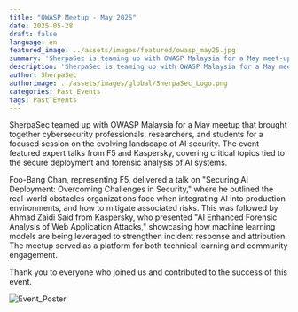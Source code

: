 ```yaml
---
title: "OWASP Meetup - May 2025"
date: 2025-05-28
draft: false
language: en
featured_image: ../assets/images/featured/owasp_may25.jpg
summary: 'SherpaSec is teaming up with OWASP Malaysia for a May meet-up featuring expert talks from F5 and Kaspersky on AI Security and the 2025 OWASP Top 10 for LLM Applications'
description: 'SherpaSec is teaming up with OWASP Malaysia for a May meet-up featuring expert talks from F5 and Kaspersky on AI Security and the 2025 OWASP Top 10 for LLM Applications'
author: SherpaSec
authorimage: ../assets/images/global/SherpaSec_Logo.png
categories: Past Events
tags: Past Events
---
```


SherpaSec teamed up with OWASP Malaysia for a May meetup that brought together cybersecurity professionals, researchers, and students for a focused session on the evolving landscape of AI security. The event featured expert talks from F5 and Kaspersky, covering critical topics tied to the secure deployment and forensic analysis of AI systems.

Foo-Bang Chan, representing F5, delivered a talk on "Securing AI Deployment: Overcoming Challenges in Security," where he outlined the real-world obstacles organizations face when integrating AI into production environments, and how to mitigate associated risks. This was followed by Ahmad Zaidi Said from Kaspersky, who presented "AI Enhanced Forensic Analysis of Web Application Attacks," showcasing how machine learning models are being leveraged to strengthen incident response and attribution. The meetup served as a platform for both technical learning and community engagement.

Thank you to everyone who joined us and contributed to the success of this event.

![Event_Poster](/images/posters/owasp_may25.jpg)